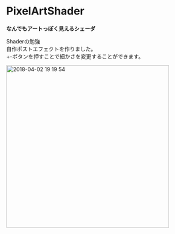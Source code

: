 # PixelArtShader

__なんでもアートっぽく見えるシェーダ__

Shaderの勉強  
自作ポストエフェクトを作りました。  
+-ボタンを押すことで細かさを変更することができます。  

<img width="431" alt="2018-04-02 19 19 54" src="https://user-images.githubusercontent.com/21967550/38193073-14766db4-36ab-11e8-86aa-b4deddc05a93.png">
